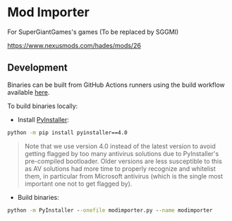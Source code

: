 # Mod Importer
For SuperGiantGames's games (To be replaced by SGGMI)

https://www.nexusmods.com/hades/mods/26

## Development

Binaries can be built from GitHub Actions runners using the build workflow
available [here](https://github.com/SGG-Modding/sgg-mod-modimporter/actions/workflows/build.yaml).

To build binaries locally:

- Install [PyInstaller](https://pypi.org/project/pyinstaller/):

```bat
python -m pip install pyinstaller==4.0
```

> Note that we use version 4.0 instead of the latest version to avoid getting
flagged by too many antivirus solutions due to PyInstaller's
pre-compiled bootloader. Older versions are less susceptible to this as AV
solutions had more time to properly recognize and whitelist them, in particular
from Microsoft antivirus (which is the single most important one not to get
flagged by).

- Build binaries:

```bat
python -m PyInstaller --onefile modimporter.py --name modimporter
```
